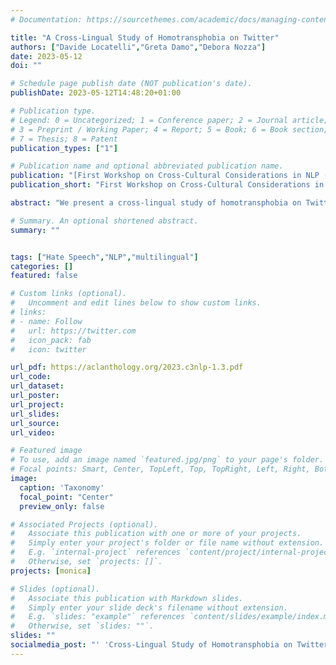 ```yaml
---
# Documentation: https://sourcethemes.com/academic/docs/managing-content/

title: "A Cross-Lingual Study of Homotransphobia on Twitter"
authors: ["Davide Locatelli","Greta Damo","Debora Nozza"]
date: 2023-05-12
doi: ""

# Schedule page publish date (NOT publication's date).
publishDate: 2023-05-12T14:48:20+01:00

# Publication type.
# Legend: 0 = Uncategorized; 1 = Conference paper; 2 = Journal article;
# 3 = Preprint / Working Paper; 4 = Report; 5 = Book; 6 = Book section;
# 7 = Thesis; 8 = Patent
publication_types: ["1"]

# Publication name and optional abbreviated publication name.
publication: "[First Workshop on Cross-Cultural Considerations in NLP (C3NLP) at EACL 2023](https://sites.google.com/view/c3nlp)"
publication_short: "First Workshop on Cross-Cultural Considerations in NLP (C3NLP) at EACL 2023"

abstract: "We present a cross-lingual study of homotransphobia on Twitter, examining the prevalence and forms of homotransphobic content in tweets related to LGBT issues in seven languages. Our findings reveal that homotransphobia is a global problem that takes on distinct cultural expressions, influenced by factors such as misinformation, cultural prejudices, and religious beliefs. To aid the detection of hate speech, we also devise a taxonomy that classifies public discourse around LGBT issues. By contributing to the growing body of research on online hate speech, our study provides valuable insights for creating effective strategies to combat homotransphobia on social media."

# Summary. An optional shortened abstract.
summary: ""


tags: ["Hate Speech","NLP","multilingual"]
categories: []
featured: false

# Custom links (optional).
#   Uncomment and edit lines below to show custom links.
# links:
# - name: Follow
#   url: https://twitter.com
#   icon_pack: fab
#   icon: twitter

url_pdf: https://aclanthology.org/2023.c3nlp-1.3.pdf
url_code: 
url_dataset:
url_poster:
url_project:
url_slides:
url_source:
url_video:

# Featured image
# To use, add an image named `featured.jpg/png` to your page's folder.
# Focal points: Smart, Center, TopLeft, Top, TopRight, Left, Right, BottomLeft, Bottom, BottomRight.
image:
  caption: 'Taxonomy'
  focal_point: "Center"
  preview_only: false

# Associated Projects (optional).
#   Associate this publication with one or more of your projects.
#   Simply enter your project's folder or file name without extension.
#   E.g. `internal-project` references `content/project/internal-project/index.md`.
#   Otherwise, set `projects: []`.
projects: [monica]

# Slides (optional).
#   Associate this publication with Markdown slides.
#   Simply enter your slide deck's filename without extension.
#   E.g. `slides: "example"` references `content/slides/example/index.md`.
#   Otherwise, set `slides: ""`.
slides: ""
socialmedia_post: "' 'Cross-Lingual Study of Homotransphobia on Twitter' by Locatelli, Damo, & {@debora} (2023) presents a new taxonomy for analysing LGBT and homotransphobia discourse on Twitter, across languages."
---
```

